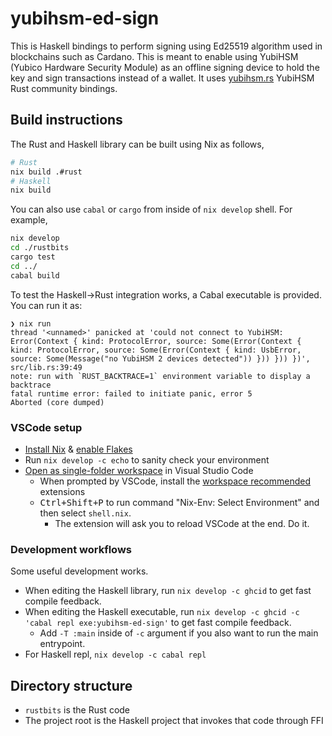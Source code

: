 # yubihsm-ed-sign

This is Haskell bindings to perform signing using
Ed25519 algorithm used in blockchains such as Cardano.
This is meant to enable using YubiHSM (Yubico
Hardware Security Module) as an offline signing device
to hold the key and sign transactions instead of a wallet.
It uses [yubihsm.rs](https://github.com/iqlusioninc/yubihsm.rs)
YubiHSM Rust community bindings.

## Build instructions

The Rust and Haskell library can be built using Nix as follows,

```sh
# Rust
nix build .#rust
# Haskell
nix build
```

You can also use `cabal` or `cargo` from inside of `nix develop` shell.  For example,

```sh
nix develop
cd ./rustbits
cargo test
cd ../
cabal build
```

To test the Haskell->Rust integration works, a Cabal executable is provided. You can run it as:

```sh-session
❯ nix run
thread '<unnamed>' panicked at 'could not connect to YubiHSM: Error(Context { kind: ProtocolError, source: Some(Error(Context { kind: ProtocolError, source: Some(Error(Context { kind: UsbError, source: Some(Message("no YubiHSM 2 devices detected")) })) })) })', src/lib.rs:39:49
note: run with `RUST_BACKTRACE=1` environment variable to display a backtrace
fatal runtime error: failed to initiate panic, error 5
Aborted (core dumped)
```

### VSCode setup

- [Install Nix](https://nixos.org/download.html) & [enable Flakes](https://nixos.wiki/wiki/Flakes)
- Run `nix develop -c echo` to sanity check your environment 
- [Open as single-folder workspace](https://code.visualstudio.com/docs/editor/workspaces#_singlefolder-workspaces) in Visual Studio Code
    - When prompted by VSCode, install the [workspace recommended](https://code.visualstudio.com/docs/editor/extension-marketplace#_workspace-recommended-extensions) extensions
    - <kbd>Ctrl+Shift+P</kbd> to run command "Nix-Env: Select Environment" and then select `shell.nix`. 
        - The extension will ask you to reload VSCode at the end. Do it.

### Development workflows

Some useful development works.

- When editing the Haskell library, run `nix develop -c ghcid` to get fast compile feedback.
- When editing the Haskell executable, run `nix develop -c ghcid -c 'cabal repl exe:yubihsm-ed-sign'` to get fast compile feedback.
  - Add `-T :main` inside of `-c` argument if you also want to run the main entrypoint.
- For Haskell repl, `nix develop -c cabal repl`

## Directory structure

- `rustbits` is the Rust code
- The project root is the Haskell project that invokes that code
  through FFI
